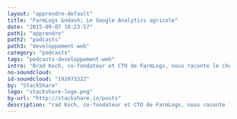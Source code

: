 ```yaml
---
layout: "apprendre-default"
title: "FarmLogs &ndash; Le Google Analytics agricole"
date: "2015-09-07 10:23:57"
path1: "apprendre"
path2: "podcasts"
path3: "developpement-web"
category: "podcasts"
tags: "podcasts-developpement-web"
intro: "Brad Koch, co-fondateur et CTO de FarmLogs, nous raconte le chemin parcouru par son application tentant de révolutionner la plus vieille industrie qu'est connue l'homme &ndash; bien entendu, il s'agit de l'agriculture. Une aventure passionnante entreprise par deux étudiants qui ne connaissaient pas grand chose au monde agricole. Résultat : la solution la plus aboutie du marché destinée aux agriculteurs souhaitant s'appuyer sur des données en temps réelles pour cultiver des centaines d'hectares de céréales. Ecoutez leur histoire pour découvrir le cheminement qui les a conduit du MVP à la plateforme complète utilisant PHP, Clojure, Heroku, AWS, etc."
no-soundcloud:
id-soundcloud: "192073322"
by: "StackShare"
logo: "stackshare-logo.png"
by-url: "http://stackshare.io/posts"
description: "rad Koch, co-fondateur et CTO de FarmLogs, nous raconte le chemin parcouru par son application de reporting et d'analyse destinée aux agriculteurs."
---
```

